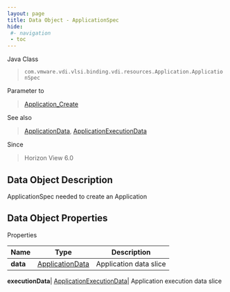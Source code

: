 ```yaml
---
layout: page
title: Data Object - ApplicationSpec
hide:
 #- navigation
 - toc
---
```






Java Class  
> `com.vmware.vdi.vlsi.binding.vdi.resources.Application.ApplicationSpec`

Parameter to  
> [Application_Create](vdi.resources.Application.md#create)

See also  
> [ApplicationData](vdi.resources.Application.ApplicationData.md), [ApplicationExecutionData](vdi.resources.Application.ApplicationExecutionData.md)

Since  
> Horizon View 6.0


## Data Object Description 

ApplicationSpec needed to create an Application 

## Data Object Properties

Properties

Name |  Type |  Description   
---|---|---  
**data**| [ApplicationData](vdi.resources.Application.ApplicationData.md)|  Application data slice   
  
**executionData**| [ApplicationExecutionData](vdi.resources.Application.ApplicationExecutionData.md)|  Application execution data slice   
  
  
  
 
  
  
